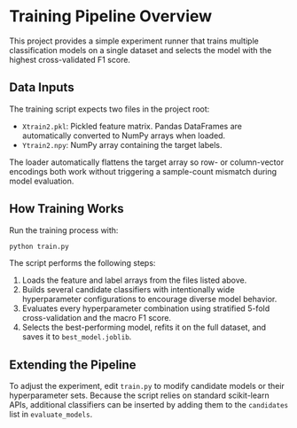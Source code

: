 # Training Pipeline Overview

This project provides a simple experiment runner that trains multiple classification models on a
single dataset and selects the model with the highest cross-validated F1 score.

## Data Inputs
The training script expects two files in the project root:

- `Xtrain2.pkl`: Pickled feature matrix. Pandas DataFrames are automatically converted to NumPy
  arrays when loaded.
- `Ytrain2.npy`: NumPy array containing the target labels.

The loader automatically flattens the target array so row- or column-vector encodings both work
without triggering a sample-count mismatch during model evaluation.

## How Training Works
Run the training process with:

```bash
python train.py
```

The script performs the following steps:

1. Loads the feature and label arrays from the files listed above.
2. Builds several candidate classifiers with intentionally wide hyperparameter configurations to
   encourage diverse model behavior.
3. Evaluates every hyperparameter combination using stratified 5-fold cross-validation and the
   macro F1 score.
4. Selects the best-performing model, refits it on the full dataset, and saves it to
   `best_model.joblib`.

## Extending the Pipeline
To adjust the experiment, edit `train.py` to modify candidate models or their hyperparameter sets.
Because the script relies on standard scikit-learn APIs, additional classifiers can be inserted by
adding them to the `candidates` list in `evaluate_models`.

